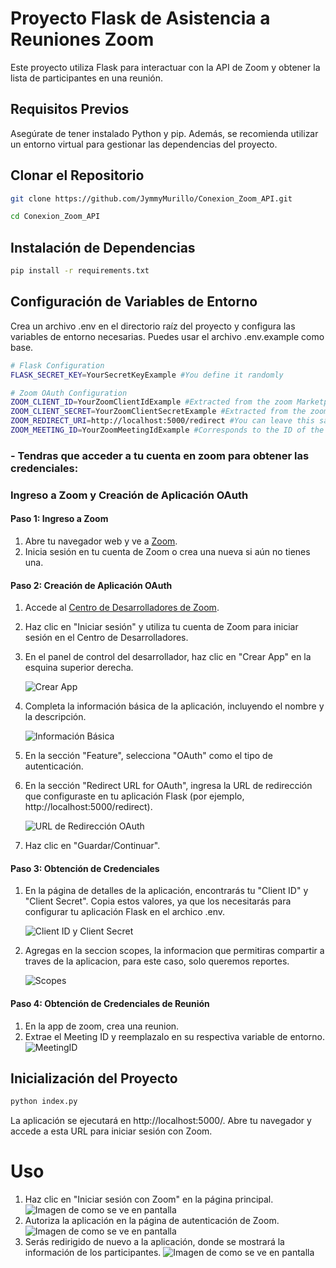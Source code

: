 # Proyecto Flask de Asistencia a Reuniones Zoom

Este proyecto utiliza Flask para interactuar con la API de Zoom y obtener la lista de participantes en una reunión.

## Requisitos Previos

Asegúrate de tener instalado Python y pip. Además, se recomienda utilizar un entorno virtual para gestionar las dependencias del proyecto.

## Clonar el Repositorio

```bash
git clone https://github.com/JymmyMurillo/Conexion_Zoom_API.git

cd Conexion_Zoom_API
```

## Instalación de Dependencias
```bash
pip install -r requirements.txt
```

## Configuración de Variables de Entorno
Crea un archivo .env en el directorio raíz del proyecto y configura las variables de entorno necesarias. Puedes usar el archivo .env.example como base.

```bash
# Flask Configuration
FLASK_SECRET_KEY=YourSecretKeyExample #You define it randomly

# Zoom OAuth Configuration
ZOOM_CLIENT_ID=YourZoomClientIdExample #Extracted from the zoom Marketplace app
ZOOM_CLIENT_SECRET=YourZoomClientSecretExample #Extracted from the zoom Marketplace app
ZOOM_REDIRECT_URI=http://localhost:5000/redirect #You can leave this same value, it corresponds to the port where the application will be executed
ZOOM_MEETING_ID=YourZoomMeetingIdExample #Corresponds to the ID of the meeting to be reviewed, it must be changed each time a new meeting is created.
```
### - Tendras que acceder a tu cuenta en zoom para obtener las credenciales:
### Ingreso a Zoom y Creación de Aplicación OAuth

#### Paso 1: Ingreso a Zoom

1. Abre tu navegador web y ve a [Zoom](https://zoom.us/).
2. Inicia sesión en tu cuenta de Zoom o crea una nueva si aún no tienes una.

#### Paso 2: Creación de Aplicación OAuth

1. Accede al [Centro de Desarrolladores de Zoom](https://marketplace.zoom.us/develop).
2. Haz clic en "Iniciar sesión" y utiliza tu cuenta de Zoom para iniciar sesión en el Centro de Desarrolladores.
3. En el panel de control del desarrollador, haz clic en "Crear App" en la esquina superior derecha.

    ![Crear App](src/img/App_1.PNG)


4. Completa la información básica de la aplicación, incluyendo el nombre y la descripción.

    ![Información Básica](src/img/App_2.PNG)

5. En la sección "Feature", selecciona "OAuth" como el tipo de autenticación.

6. En la sección "Redirect URL for OAuth", ingresa la URL de redirección que configuraste en tu aplicación Flask (por ejemplo, http://localhost:5000/redirect).

    ![URL de Redirección OAuth](src/img/App_3.PNG)

8. Haz clic en "Guardar/Continuar".

#### Paso 3: Obtención de Credenciales

1. En la página de detalles de la aplicación, encontrarás tu "Client ID" y "Client Secret". Copia estos valores, ya que los necesitarás para configurar tu aplicación Flask en el archico .env.

    ![Client ID y Client Secret](src/img/App_4.PNG)

2. Agregas en la seccion scopes, la informacion que permitiras compartir a traves de la aplicacion, para este caso, solo queremos reportes.

    ![Scopes](src/img/App_5.PNG)

#### Paso 4: Obtención de Credenciales de Reunión
1. En la app de zoom, crea una reunion.
2. Extrae el Meeting ID y reemplazalo en su respectiva variable de entorno.
    ![MeetingID](src/img/App_6.PNG)

## Inicialización del Proyecto
```bash
python index.py
```
La aplicación se ejecutará en http://localhost:5000/. Abre tu navegador y accede a esta URL para iniciar sesión con Zoom.

# Uso
1. Haz clic en "Iniciar sesión con Zoom" en la página principal.
    ![Imagen de como se ve en pantalla](src/img/App_7.PNG)
2. Autoriza la aplicación en la página de autenticación de Zoom.
    ![Imagen de como se ve en pantalla](src/img/Aut_Acces.png)
3. Serás redirigido de nuevo a la aplicación, donde se mostrará la información de los participantes.
    ![Imagen de como se ve en pantalla](src/img/App_8.PNG)
